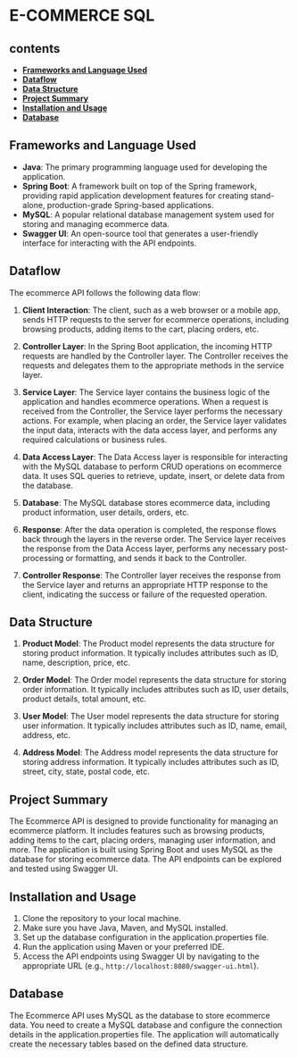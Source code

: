 # E-COMMERCE SQL

## contents


- **[Frameworks and Language Used](#frameworks-and-language-used)**
- **[Dataflow](#dataflow)**
- **[Data Structure](#data-structure)**
- **[Project Summary](#project-summary)**
- **[Installation and Usage](#installation-and-usage)**
- **[Database](#database)**

## Frameworks and Language Used

- **Java**: The primary programming language used for developing the application.
- **Spring Boot**: A framework built on top of the Spring framework, providing rapid application development features for creating stand-alone, production-grade Spring-based applications.
- **MySQL**: A popular relational database management system used for storing and managing ecommerce data.
- **Swagger UI**: An open-source tool that generates a user-friendly interface for interacting with the API endpoints.

## Dataflow

The ecommerce API follows the following data flow:

1. **Client Interaction**: The client, such as a web browser or a mobile app, sends HTTP requests to the server for ecommerce operations, including browsing products, adding items to the cart, placing orders, etc.

2. **Controller Layer**: In the Spring Boot application, the incoming HTTP requests are handled by the Controller layer. The Controller receives the requests and delegates them to the appropriate methods in the service layer.

3. **Service Layer**: The Service layer contains the business logic of the application and handles ecommerce operations. When a request is received from the Controller, the Service layer performs the necessary actions. For example, when placing an order, the Service layer validates the input data, interacts with the data access layer, and performs any required calculations or business rules.

4. **Data Access Layer**: The Data Access layer is responsible for interacting with the MySQL database to perform CRUD operations on ecommerce data. It uses SQL queries to retrieve, update, insert, or delete data from the database.

5. **Database**: The MySQL database stores ecommerce data, including product information, user details, orders, etc.

6. **Response**: After the data operation is completed, the response flows back through the layers in the reverse order. The Service layer receives the response from the Data Access layer, performs any necessary post-processing or formatting, and sends it back to the Controller.

7. **Controller Response**: The Controller layer receives the response from the Service layer and returns an appropriate HTTP response to the client, indicating the success or failure of the requested operation.

## Data Structure

1. **Product Model**: The Product model represents the data structure for storing product information. It typically includes attributes such as ID, name, description, price, etc.

2. **Order Model**: The Order model represents the data structure for storing order information. It typically includes attributes such as ID, user details, product details, total amount, etc.

3. **User Model**: The User model represents the data structure for storing user information. It typically includes attributes such as ID, name, email, address, etc.

4. **Address Model**: The Address model represents the data structure for storing address information. It typically includes attributes such as ID, street, city, state, postal code, etc.

## Project Summary

The Ecommerce API is designed to provide functionality for managing an ecommerce platform. It includes features such as browsing products, adding items to the cart, placing orders, managing user information, and more. The application is built using Spring Boot and uses MySQL as the database for storing ecommerce data. The API endpoints can be explored and tested using Swagger UI.

## Installation and Usage

1. Clone the repository to your local machine.
2. Make sure you have Java, Maven, and MySQL installed.
3. Set up the database configuration in the application.properties file.
4. Run the application using Maven or your preferred IDE.
5. Access the API endpoints using Swagger UI by navigating to the appropriate URL (e.g., `http://localhost:8080/swagger-ui.html`).

## Database

The Ecommerce API uses MySQL as the database to store ecommerce data. You need to create a MySQL database and configure the connection details in the application.properties file. The application will automatically create the necessary tables based on the defined data structure.
